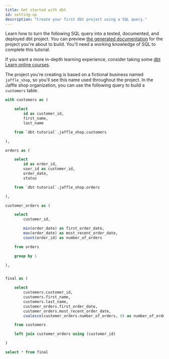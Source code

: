 ```yaml
---
title: Get started with dbt
id: setting-up
description: "Create your first dbt project using a SQL query."
---
```


Learn how to turn the following SQL query into a tested, documented, and deployed dbt project. You can preview [the generated documentation](https://www.getdbt.com/getting-started-tutorial/#!/overview) for the project you're about to build. You'll need a working knowledge of SQL to complete this tutorial.

If you want a more in-depth learning experience, consider taking some [dbt Learn online courses](https://courses.getdbt.com/).

<LoomVideo id="cb99861ab1034f7fab5fa48529e61f85" />

The project you're creating is based on a fictional business named `jaffle_shop`, so you'll see this name used throughout the project. In the Jaffle shop organization, you can use the following query to build a `customers` table.

```sql
with customers as (

    select
        id as customer_id,
        first_name,
        last_name

    from `dbt-tutorial`.jaffle_shop.customers

),

orders as (

    select
        id as order_id,
        user_id as customer_id,
        order_date,
        status

    from `dbt-tutorial`.jaffle_shop.orders

),

customer_orders as (

    select
        customer_id,

        min(order_date) as first_order_date,
        max(order_date) as most_recent_order_date,
        count(order_id) as number_of_orders

    from orders

    group by 1

),


final as (

    select
        customers.customer_id,
        customers.first_name,
        customers.last_name,
        customer_orders.first_order_date,
        customer_orders.most_recent_order_date,
        coalesce(customer_orders.number_of_orders, 0) as number_of_orders

    from customers

    left join customer_orders using (customer_id)

)

select * from final
```
